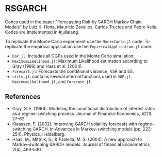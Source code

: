 # RSGARCH

Codes used in the paper "Forecasting Risk by GARCH Markov Chain Models" by Luiz K. Hotta, Maurício Zevallos, Carlos Trucíos and Pedro Valls. Codes are implemented in #julialang. 

To replicate the Monte Carlo experiment use the `MonteCarlo.jl` code.
To replicate the empirical application use the `EmpiricalApplication.jl` code.

- `DGP.jl`: Includes all DGPs used in the Monte Carlo simulation.
- `MaximumLIkelihood.jl`: Maximum Likelihood estimation according to Gray (1996) and Haas et al. (2004).
- `Forecast.jl`: Forecasts the conditional variance, VaR and ES.
- `utils.jl`: contains several internal functions used in `DGP.jl`, `MaximumLikelihood.jl`, and `Forecast.jl`.


## References

- Gray, S. F. (1996). Modeling the conditional distribution of interest rates as a regime-switching process. Journal of Financial Economics, 42(1), 27-62.
- Klaassen, F. (2002). Improving GARCH volatility forecasts with regime-switching GARCH. In Advances in Markov-switching models (pp. 223-254). Physica, Heidelberg.
- Haas, M., Mittnik, S., & Paolella, M. S. (2004). A new approach to Markov-switching GARCH models. Journal of financial Econometrics, 2(4), 493-530.
